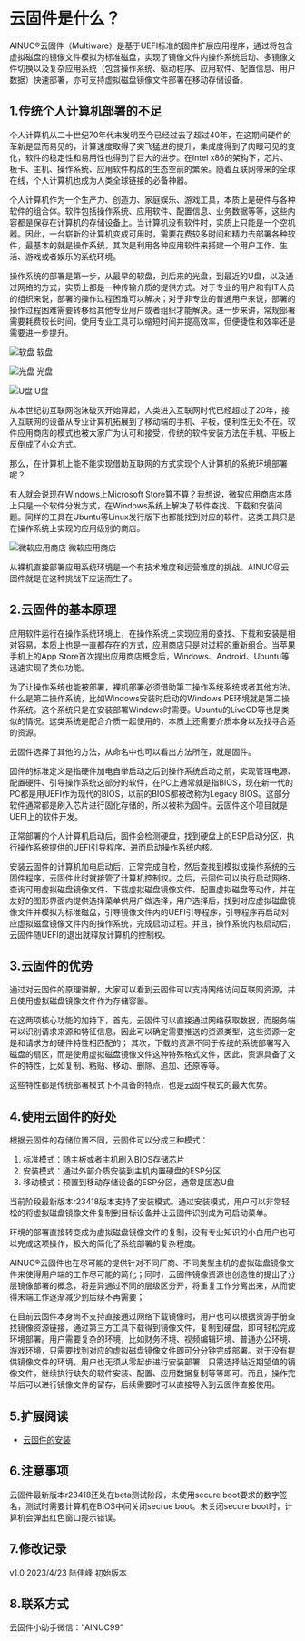 # 云固件是什么？

AINUC®️云固件（Multiware）是基于UEFI标准的固件扩展应用程序，通过将包含虚拟磁盘的镜像文件模拟为标准磁盘，实现了镜像文件内操作系统启动、多镜像文件切换以及复杂应用系统（包含操作系统、驱动程序、应用软件、配置信息、用户数据）快速部署，亦可支持虚拟磁盘镜像文件部署在移动存储设备。

## 1.传统个人计算机部署的不足

个人计算机从二十世纪70年代末发明至今已经过去了超过40年，在这期间硬件的革新是显而易见的，计算速度取得了突飞猛进的提升，集成度得到了肉眼可见的变化，软件的稳定性和易用性也得到了巨大的进步。在Intel x86的架构下，芯片、板卡、主机、操作系统、应用软件构成的生态空前的繁荣。随着互联网带来的全球在线，个人计算机也成为人类全球链接的必备神器。

个人计算机作为一个生产力、创造力、家庭娱乐、游戏工具，本质上是硬件与各种软件的组合体。软件包括操作系统、应用软件、配置信息、业务数据等等，这些内容都是保存在计算机的存储设备上。当计算机没有软件时，实质上只能是一个空机器。因此，一台崭新的计算机变成可用时，需要花费较多时间和精力去部署各种软件，最基本的就是操作系统，其次是利用各种应用软件来搭建一个用户工作、生活、游戏或者娱乐的系统环境。

操作系统的部署是第一步，从最早的软盘，到后来的光盘，到最近的U盘，以及通过网络的方式，实质上都是一种传输介质的提供方式。对于专业的用户和有IT人员的组织来说，部署的操作过程困难可以解决；对于非专业的普通用户来说，部署的操作过程困难需要转移给其他专业用户或者组织才能解决。进一步来讲，常规部署需要耗费较长时间，使用专业工具可以缩短时间并提高效率，但便捷性和效率还是需要进一步提升。

![软盘](images/diskette.png)
软盘

![光盘](images/cd.png)
光盘

![U盘](images/flash-disk.png)
U盘

从本世纪初互联网泡沫破灭开始算起，人类进入互联网时代已经超过了20年，接入互联网的设备从专业计算机拓展到了移动端的手机、平板，便利性无处不在。软件应用商店的模式也被大家广为认可和接受，传统的软件安装方法在手机、平板上反倒成了小众方式。

那么，在计算机上能不能实现借助互联网的方式实现个人计算机的系统环境部署呢？

有人就会说现在Windows上Microsoft Store算不算？我想说，微软应用商店本质上只是一个软件分发方式，在Windows系统上解决了软件查找、下载和安装问题。同样的工具在Ubuntu等Linux发行版下也都能找到对应的软件。这类工具只是在操作系统上实现的应用级别的商店。

![微软应用商店](images/microsoft-store.png)
微软应用商店

从裸机直接部署应用系统环境是一个有技术难度和运营难度的挑战。AINUC@云固件就是在这种挑战下应运而生了。

## 2.云固件的基本原理

应用软件运行在操作系统环境上，在操作系统上实现应用的查找、下载和安装是相对容易，本质上也是一直都存在的方式，应用商店只是对过程的重新组合。当苹果手机上的App Store首次提出应用商店概念后，Windows、Android、Ubuntu等迅速实现了类似功能。

为了让操作系统也能被部署，裸机部署必须借助第二操作系统系统或者其他方法。什么是第二操作系统，比如Windows安装时启动的Windows PE环境就是第二操作系统。这个系统只是在安装部署Windows时需要。Ubuntu的LiveCD等也是类似的情况。这类系统是配合介质一起使用的，本质上还需要介质本身以及找寻合适的资源。

云固件选择了其他的方法，从命名中也可以看出方法所在，就是固件。

固件的标准定义是指硬件加电自举启动之后到操作系统启动之前，实现管理电源、配置硬件、引导操作系统这部分的软件，在PC上通常就是指BIOS，现在新一代的PC都是用UEFI作为现代的BIOS，以前的BIOS都被改称为Legacy BIOS。这部分软件通常都是刷入芯片进行固化存储的，所以被称为固件。云固件这个项目就是UEFI上的软件开发。

正常部署的个人计算机启动后，固件会检测硬盘，找到硬盘上的ESP启动分区，执行操作系统提供的UEFI引导程序，进而启动操作系统内核。

安装云固件的计算机加电启动后，正常完成自检，然后查找到模拟成操作系统的云固件程序，云固件此时就接管了计算机控制权。之后，云固件可以执行启动网络、查询可用虚拟磁盘镜像文件、下载虚拟磁盘镜像文件、配置虚拟磁盘等动作，并在友好的图形界面内提供选择菜单供用户做选择，用户选择后，找到对应虚拟磁盘镜像文件并模拟为标准磁盘，引导镜像文件内的UEFI引导程序，引导程序再启动对应虚拟磁盘镜像文件内的操作系统，完成启动过程。并且，操作系统内核启动后，云固件随UEFI的退出就释放计算机的控制权。

## 3.云固件的优势

通过对云固件的原理讲解，大家可以看到云固件可以支持网络访问互联网资源，并且使用虚拟磁盘镜像文件作为存储容器。

在这两项核心功能的加持下，首先，云固件可以直接通过网络获取数据，而服务端可以识别请求来源和特征信息，因此可以确定需要推送的资源类型，这些资源一定是和请求方的硬件特性相匹配的；
其次，下载的资源不同于传统的系统部署写入磁盘的扇区，而是使用虚拟磁盘镜像文件这种特殊格式文件，因此，资源具备了文件的特性，比如复制、粘贴、移动、删除、追加、还原等等。

这些特性都是传统部署模式下不具备的特点，也是云固件模式的最大优势。

## 4.使用云固件的好处

根据云固件的存储位置不同，云固件可以分成三种模式：

1. 标准模式：随主板或者主机刷入BIOS存储芯片
1. 安装模式：通过外部介质安装到主机内置硬盘的ESP分区
1. 移动模式：预置到移动存储设备的ESP分区，通常是固态U盘

当前阶段最新版本r23418版本支持了安装模式。通过安装模式，用户可以非常轻松的将虚拟磁盘镜像文件复制到目标设备并让云固件识别成为可启动菜单。

环境的部署直接转变成为虚拟磁盘镜像文件的复制，没有专业知识的小白用户也可以完成这项操作，极大的简化了系统部署的复杂程度。

AINUC®️云固件也在尽可能的提供针对不同厂商、不同类型主机的虚拟磁盘镜像文件来使得用户端的工作尽可能的简化；同时，云固件镜像资源也创造性的提出了分层镜像部署的概念，将差异通过不同的层级区分开，将重复工作分离出来，从而使得末端工作逐渐减少到后续不再需要；

在目前云固件本身尚不支持直接通过网络下载镜像时，用户也可以根据资源手册查找镜像资源链接，通过第三方工具下载得到镜像文件，复制到硬盘，即可轻松完成环境部署。用户需要复杂的环境，比如财务环境、视频编辑环境、普通办公环境、游戏环境，只需要找到对应的虚拟磁盘镜像文件即可分分钟完成部署。对于没有提供镜像文件的环境，用户也无须从零起步进行安装部署，只需选择贴近期望值的镜像文件，继续执行缺失的软件安装、配置、应用数据复制等等即可。而且，操作完毕后可以进行镜像文件的留存，后续需要时可以直接导入到云固件直接使用。

## 5.扩展阅读

- [云固件的安装](INSTALL.md)

## 6.注意事项

云固件最新版本r23418还处在beta测试阶段，未使用secure boot要求的数字签名，测试时需要计算机在BIOS中间关闭secrue boot。未关闭secure boot时，计算机会弹出红色窗口提示错误。

## 7.修改记录

v1.0 2023/4/23 陆伟峰 初始版本

## 8.联系方式

云固件小助手微信：“AINUC99”
